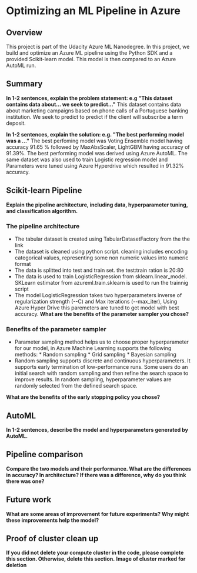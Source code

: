 # Optimizing an ML Pipeline in Azure

## Overview
This project is part of the Udacity Azure ML Nanodegree.
In this project, we build and optimize an Azure ML pipeline using the Python SDK and a provided Scikit-learn model.
This model is then compared to an Azure AutoML run.

## Summary
**In 1-2 sentences, explain the problem statement: e.g "This dataset contains data about... we seek to predict..."**
This dataset contains data about marketing campaigns based on phone calls of a Portuguese banking institution. We seek to predict to predict if the client will subscribe a term deposit.


**In 1-2 sentences, explain the solution: e.g. "The best performing model was a ..."**
The best perfoming model was Voting Ensemble model having accuracy 91.65 % followed by MaxAbsScaler, LightGBM having accuracy of 91.39%. The best performing model was derived using Azure AutoML.
The same dataset was also used to train Logistic regression model and Parameters were tuned using Azure Hyperdrive which resulted in 91.32% accuracy.

## Scikit-learn Pipeline
**Explain the pipeline architecture, including data, hyperparameter tuning, and classification algorithm.**
### The pipeline architecture
* The tabular dataset is created using TabularDatasetFactory from the the link
* The dataset is cleaned using python script. cleaning includes encoding categorical values, representing some non numeric values into numeric format 
* The data is splitted into test and train set. the test:train ration is 20:80
* The data is used to train LogisticRegression from sklearn.linear_model. SKLearn estimator from azureml.train.sklearn is used to run the trainnig script
* The model LogisticRegression takes two hyperparameters inverse of regularization strength (--C) and Max iterations (--max_iter), Using Azure Hyper Drive this paremeters are tuned to get model with best accuracy.
**What are the benefits of the parameter sampler you chose?**
### Benefits of the parameter sampler
* Parameter sampling method helps us to choose proper hyperparameter for our model, in Azure Machine Learning supports the following methods:
        * Random sampling
        * Grid sampling
        * Bayesian sampling
* Random sampling supports discrete and continuous hyperparameters. It supports early termination of low-performance runs. Some users do an initial search with random sampling and then refine the search space to improve results.
In random sampling, hyperparameter values are randomly selected from the defined search space.

**What are the benefits of the early stopping policy you chose?**

## AutoML
**In 1-2 sentences, describe the model and hyperparameters generated by AutoML.**

## Pipeline comparison
**Compare the two models and their performance. What are the differences in accuracy? In architecture? If there was a difference, why do you think there was one?**

## Future work
**What are some areas of improvement for future experiments? Why might these improvements help the model?**

## Proof of cluster clean up
**If you did not delete your compute cluster in the code, please complete this section. Otherwise, delete this section.**
**Image of cluster marked for deletion**
